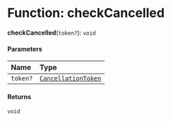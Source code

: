 # Function: checkCancelled

**checkCancelled**(`token?`): `void`

#### Parameters

| Name | Type |
| :------ | :------ |
| `token?` | [`CancellationToken`](/en/auto-docs/utils/interfaces/CancellationToken-1.md) |

#### Returns

`void`

